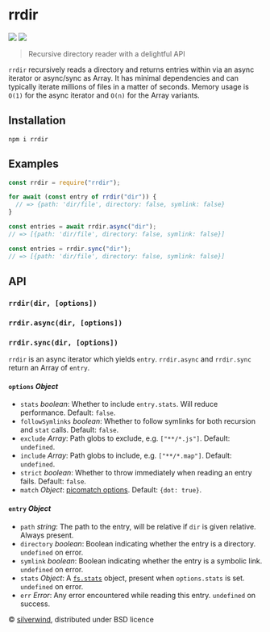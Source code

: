 # rrdir
[![](https://img.shields.io/npm/v/rrdir.svg?style=flat)](https://www.npmjs.org/package/rrdir) [![](https://img.shields.io/npm/dm/rrdir.svg)](https://www.npmjs.org/package/rrdir)

> Recursive directory reader with a delightful API

`rrdir` recursively reads a directory and returns entries within via an async iterator or async/sync as Array. It has minimal dependencies and can typically iterate millions of files in a matter of seconds. Memory usage is `O(1)` for the async iterator and `O(n)` for the Array variants.

## Installation
```console
npm i rrdir
```

## Examples
```js
const rrdir = require("rrdir");

for await (const entry of rrdir("dir")) {
  // => {path: 'dir/file', directory: false, symlink: false}
}

const entries = await rrdir.async("dir");
// => [{path: 'dir/file', directory: false, symlink: false}]

const entries = rrdir.sync("dir");
// => [{path: 'dir/file', directory: false, symlink: false}]

```

## API

### `rrdir(dir, [options])`
### `rrdir.async(dir, [options])`
### `rrdir.sync(dir, [options])`

`rrdir` is an async iterator which yields `entry`. `rrdir.async` and `rrdir.sync` return an Array of `entry`.

#### `options` *Object*

- `stats` *boolean*: Whether to include `entry.stats`. Will reduce performance. Default: `false`.
- `followSymlinks` *boolean*: Whether to follow symlinks for both recursion and `stat` calls. Default: `false`.
- `exclude` *Array*: Path globs to exclude, e.g. `["**/*.js"]`. Default: `undefined`.
- `include` *Array*: Path globs to include, e.g. `["**/*.map"]`. Default: `undefined`.
- `strict` *boolean*: Whether to throw immediately when reading an entry fails. Default: `false`.
- `match` *Object*: [picomatch options](https://github.com/micromatch/picomatch#options). Default: `{dot: true}`.

#### `entry` *Object*

- `path` *string*: The path to the entry, will be relative if `dir` is given relative. Always present.
- `directory` *boolean*: Boolean indicating whether the entry is a directory. `undefined` on error.
- `symlink` *boolean*: Boolean indicating whether the entry is a symbolic link. `undefined` on error.
- `stats` *Object*: A [`fs.stats`](https://nodejs.org/api/fs.html#fs_class_fs_stats) object, present when `options.stats` is set. `undefined` on error.
- `err` *Error*: Any error encountered while reading this entry. `undefined` on success.

© [silverwind](https://github.com/silverwind), distributed under BSD licence
